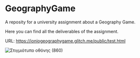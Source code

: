 # GeographyGame
A reposity for a university assignment about a Geography Game.


Here you can find all the deliverables of the assignment.

URL: https://ioniogeographygame.glitch.me/public/test.html

![Στιγμιότυπο οθόνης (860)](https://user-images.githubusercontent.com/56443489/148693947-d3d23e3c-0b11-4cb6-baa5-003c80ea9453.png)
